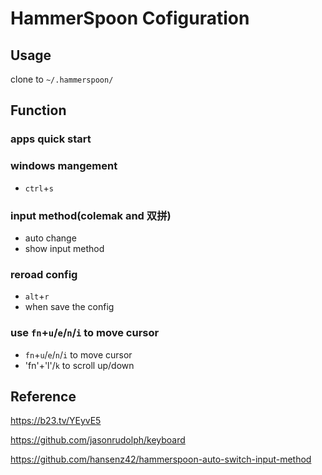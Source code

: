 # HammerSpoon Cofiguration

## Usage

clone to `~/.hammerspoon/`

## Function

### apps quick start

### windows mangement

- `ctrl`+`s`

### input method(colemak and 双拼)

- auto change
- show input method

### reroad config

- `alt`+`r`
- when save the config

### use `fn`+`u`/`e`/`n`/`i` to move cursor

- `fn`+`u`/`e`/`n`/`i` to move cursor
- 'fn'+'l'/`k` to scroll up/down

## Reference

https://b23.tv/YEyvE5

https://github.com/jasonrudolph/keyboard

https://github.com/hansenz42/hammerspoon-auto-switch-input-method
